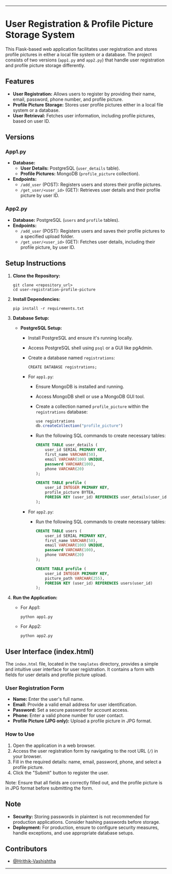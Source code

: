 
---

# User Registration & Profile Picture Storage System

This Flask-based web application facilitates user registration and stores profile pictures in either a local file system or a database. The project consists of two versions (`app1.py` and `app2.py`) that handle user registration and profile picture storage differently.

## Features

- **User Registration:** Allows users to register by providing their name, email, password, phone number, and profile picture.
- **Profile Picture Storage:** Stores user profile pictures either in a local file system or a database.
- **User Retrieval:** Fetches user information, including profile pictures, based on user ID.

## Versions

### App1.py

- **Database:**
    - **User Details:** PostgreSQL (`user_details` table).
    - **Profile Pictures:** MongoDB (`profile_picture` collection).
- **Endpoints:**
    - `/add_user` (POST): Registers users and stores their profile pictures.
    - `/get_user/<user_id>` (GET): Retrieves user details and their profile picture by user ID.

### App2.py

- **Database:** PostgreSQL (`users` and `profile` tables).
- **Endpoints:**
    - `/add_user` (POST): Registers users and saves their profile pictures to a specified upload folder.
    - `/get_user/<user_id>` (GET): Fetches user details, including their profile picture, by user ID.

## Setup Instructions

1. **Clone the Repository:**
    ```
    git clone <repository_url>
    cd user-registration-profile-picture
    ```

2. **Install Dependencies:**
    ```
    pip install -r requirements.txt
    ```

3. **Database Setup:**

    - **PostgreSQL Setup:**
        - Install PostgreSQL and ensure it's running locally.
        - Access PostgreSQL shell using `psql` or a GUI like pgAdmin.
        - Create a database named `registrations`:

            ```
            CREATE DATABASE registrations;
            ```

        - For `app1.py`:
            - Ensure MongoDB is installed and running.
            - Access MongoDB shell or use a MongoDB GUI tool.
            - Create a collection named `profile_picture` within the `registrations` database:

                ```javascript
                use registrations
                db.createCollection("profile_picture")
                ```
            - Run the following SQL commands to create necessary tables:

                ```sql
                CREATE TABLE user_details (
                    user_id SERIAL PRIMARY KEY,
                    first_name VARCHAR(50),
                    email VARCHAR(100) UNIQUE,
                    password VARCHAR(100),
                    phone VARCHAR(20)
                );

                CREATE TABLE profile (
                    user_id INTEGER PRIMARY KEY,
                    profile_picture BYTEA,
                    FOREIGN KEY (user_id) REFERENCES user_details(user_id)
                );

                ```

              

        - For `app2.py`:
            - Run the following SQL commands to create necessary tables:

                ```sql
                CREATE TABLE users (
                    user_id SERIAL PRIMARY KEY,
                    first_name VARCHAR(50),
                    email VARCHAR(100) UNIQUE,
                    password VARCHAR(100),
                    phone VARCHAR(20)
                );

                CREATE TABLE profile (
                    user_id INTEGER PRIMARY KEY,
                    picture_path VARCHAR(255),
                    FOREIGN KEY (user_id) REFERENCES users(user_id)
                );
                ```

4. **Run the Application:**
    - For App1:
        ```
        python app1.py
        ```
    - For App2:
        ```
        python app2.py
        ```

## User Interface (index.html)

The `index.html` file, located in the `templates` directory, provides a simple and intuitive user interface for user registration. It contains a form with fields for user details and profile picture upload.

### User Registration Form

- **Name:** Enter the user's full name.
- **Email:** Provide a valid email address for user identification.
- **Password:** Set a secure password for account access.
- **Phone:** Enter a valid phone number for user contact.
- **Profile Picture (JPG only):** Upload a profile picture in JPG format.

### How to Use

1. Open the application in a web browser.
2. Access the user registration form by navigating to the root URL (`/`) in your browser.
3. Fill in the required details: name, email, password, phone, and select a profile picture.
4. Click the "Submit" button to register the user.

Note: Ensure that all fields are correctly filled out, and the profile picture is in JPG format before submitting the form.

## Note

- **Security:** Storing passwords in plaintext is not recommended for production applications. Consider hashing passwords before storage.
- **Deployment:** For production, ensure to configure security measures, handle exceptions, and use appropriate database setups.

## Contributors

- [@Hrithik-Vashishtha](https://github.com/Hrithik-Vashishtha)

---
